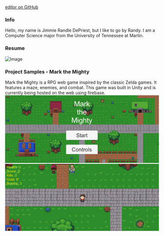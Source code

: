 [editor on GitHub](https://github.com/jimrdepr/jimrdepr.github.io/edit/main/README.md)

### Info

Hello, my name is Jimmie Randle DePriest, but I like to go by Randy. I am a Computer Science major from the University of Tennessee at Martin.

### Resume
![Image](/resume.png)

### Project Samples - Mark the Mighty
Mark the Mighty is a RPG web game inspired by the classic Zelda games. 
It features a maze, enemies, and combat. 
This game was built in Unity and is currently being hosted on the web using firebase.
![Image](/pic1.png)
![Image](/pic2.png)
